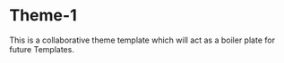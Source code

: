 # Theme-1
This is a collaborative theme template which will act as a boiler plate for future Templates.
